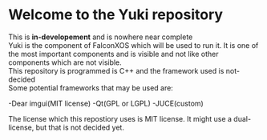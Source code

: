 # Welcome to the Yuki repository

This is <b>in-developement</b> and is nowhere near complete
<br>
Yuki is the component of FalconXOS which will be used to run it.
It is one of the most important components and is visible and not like other components which are not visible.
<br>
This repository is programmed is C++ and the framework used is not-decided
<br>
Some potential frameworks that may be used are:

-Dear imgui(MIT license)
-Qt(GPL or LGPL)
-JUCE(custom)

The license which this repostiory uses is MIT license.
It might use a dual-license, but that is not decided yet.

